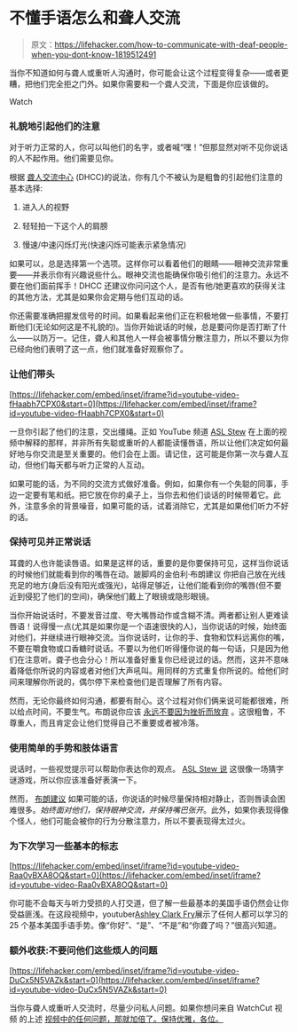 # 不懂手语怎么和聋人交流

> 原文：<https://lifehacker.com/how-to-communicate-with-deaf-people-when-you-dont-know-1819512491>

当你不知道如何与聋人或重听人沟通时，你可能会让这个过程变得复杂——或者更糟，把他们完全拒之门外。如果你需要和一个聋人交流，下面是你应该做的。

Watch

### 礼貌地引起他们的注意

对于听力正常的人，你可以叫他们的名字，或者喊“嘿！”但那显然对听不见你说话的人不起作用。他们需要见你。

根据 [聋人交流中心](https://dhcc.org/dhcc-outreach/communication-info/) (DHCC)的说法，你有几个不被认为是粗鲁的引起他们注意的基本选择:

1.  进入人的视野

2.  轻轻拍一下这个人的肩膀

3.  慢速/中速闪烁灯光(快速闪烁可能表示紧急情况)

如果可以，总是选择第一个选项。这样你可以看着他们的眼睛——眼神交流非常重要——并表示你有兴趣说些什么。眼神交流也能确保你吸引他们的注意力。永远不要在他们面前挥手！DHCC 还建议你问问这个人，是否有他/她更喜欢的获得关注的其他方法，尤其是如果你会定期与他们互动的话。

你还需要准确把握发信号的时间。如果看起来他们正在积极地做一些事情，不要打断他们(无论如何这是不礼貌的)。当你开始说话的时候，总是要问你是否打断了什么——以防万一。记住，聋人和其他人一样会被事情分散注意力，所以不要以为你已经向他们表明了这一点，他们就准备好观察你了。

### 让他们带头

 [https://lifehacker.com/embed/inset/iframe?id=youtube-video-fHaabh7CPX0&start=0](https://lifehacker.com/embed/inset/iframe?id=youtube-video-fHaabh7CPX0&start=0) 

一旦你引起了他们的注意，交出缰绳。正如 YouTube 频道 [ASL Stew](https://www.youtube.com/channel/UCK-n3cLst9SuYfxk7oNhrlw) 在上面的视频中解释的那样，并非所有失聪或重听的人都能读懂唇语，所以让他们决定如何最好地与你交流是至关重要的。他们会在上面。请记住，这可能是你第一次与聋人互动，但他们每天都与听力正常的人互动。

如果可能的话，为不同的交流方式做好准备。例如，如果你有一个失聪的同事，手边一定要有笔和纸。把它放在你的桌子上，当你去和他们谈话的时候带着它。此外，注意多余的背景噪音，如果可能的话，试着消除它，尤其是如果他们听力不好的话。

### 保持可见并正常说话

耳聋的人也许能读唇语。如果是这样的话，重要的是你要保持可见，这样当你说话的时候他们就能看到你的嘴唇在动。跛脚鸡的金伯利·布朗建议 你把自己放在光线充足的地方(身后没有阳光或强光)，站得足够近，让他们能看到你的嘴唇(但不要近到侵犯了他们的空间)，确保他们戴上了眼镜或隐形眼镜。

当你开始说话时，不要发音过度、夸大嘴唇动作或含糊不清。两者都让别人更难读唇语！说得慢一点(尤其是如果你是一个语速很快的人)，当你说话的时候，始终面对他们，并继续进行眼神交流。当你说话时，让你的手、食物和饮料远离你的嘴，不要在嚼食物或口香糖时说话。不要以为他们听得懂你说的每一句话，只是因为他们在注意听。聋子也会分心！所以准备好重复你已经说过的话。然而，这并不意味着降低你所说的内容或者对他们大声吼叫。用同样的方式重复你所说的。给他们时间来理解你所说的，偶尔停下来检查他们是否理解了所有内容。

然而，无论你最终如何沟通，都要有耐心。这个过程对你们俩来说可能都很难，所以给点时间，不要生气。布朗说你应该 [永远不要因为挫折而放弃](http://limpingchicken.com/2014/07/10/communication-tips/) 。这很粗鲁，不尊重人，而且肯定会让他们觉得自己不重要或者被冷落。

### 使用简单的手势和肢体语言

说话时，一些视觉提示可以帮助你表达你的观点。 [ASL Stew 说](https://www.youtube.com/watch?v=fHaabh7CPX0) 这很像一场猜字谜游戏，所以你应该准备好表演一下。

然而， [布朗建议](http://limpingchicken.com/2014/07/10/communication-tips/) 如果可能的话，你说话的时候尽量保持相对静止，否则唇读会困难很多。*始终面对他们，保持眼神交流，并保持嘴巴张开*。此外，如果你表现得像个怪人，他们可能会被你的行为分散注意力，所以不要表现得太过火。

### 为下次学习一些基本的标志

 [https://lifehacker.com/embed/inset/iframe?id=youtube-video-Raa0vBXA8OQ&start=0](https://lifehacker.com/embed/inset/iframe?id=youtube-video-Raa0vBXA8OQ&start=0) 

你可能不会每天与听力受损的人打交道，但了解一些最基本的美国手语仍然会让你受益匪浅。在这段视频中，youtuber[Ashley Clark Fry](https://www.youtube.com/channel/UCZrcp5LyFbqp_jIhCKakTKg)展示了任何人都可以学习的 25 个基本美国手语手势。像“你好”、“是”、“不是”和“你聋了吗？”很高兴知道。

### 额外收获:不要问他们这些烦人的问题

 [https://lifehacker.com/embed/inset/iframe?id=youtube-video-DuCx5N5VAZk&start=0](https://lifehacker.com/embed/inset/iframe?id=youtube-video-DuCx5N5VAZk&start=0) 

当你与聋人或重听人交流时，尽量少问私人问题。如果你想问来自 WatchCut 视频 的上述 [视频中的任何问题，那就加倍了。保持优雅，各位。](https://www.youtube.com/watch?v=DuCx5N5VAZk)